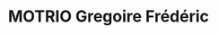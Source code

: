 ---
title: "MOTRIO Gregoire Frédéric"
url: /lavaveix-les-mines/motrio-gregoire-frederic/
shop: réparation de voitures
---